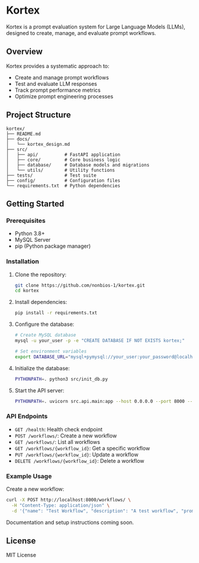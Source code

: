 # Kortex

Kortex is a prompt evaluation system for Large Language Models (LLMs), designed to create, manage, and evaluate prompt workflows.

## Overview

Kortex provides a systematic approach to:
- Create and manage prompt workflows
- Test and evaluate LLM responses
- Track prompt performance metrics
- Optimize prompt engineering processes

## Project Structure

```
kortex/
├── README.md
├── docs/
│   └── kortex_design.md
├── src/
│   ├── api/          # FastAPI application
│   ├── core/         # Core business logic
│   ├── database/     # Database models and migrations
│   └── utils/        # Utility functions
├── tests/            # Test suite
├── config/           # Configuration files
└── requirements.txt  # Python dependencies
```

## Getting Started

### Prerequisites

- Python 3.8+
- MySQL Server
- pip (Python package manager)

### Installation

1. Clone the repository:
   ```bash
   git clone https://github.com/nonbios-1/kortex.git
   cd kortex
   ```

2. Install dependencies:
   ```bash
   pip install -r requirements.txt
   ```

3. Configure the database:
   ```bash
   # Create MySQL database
   mysql -u your_user -p -e "CREATE DATABASE IF NOT EXISTS kortex;"
   
   # Set environment variables
   export DATABASE_URL="mysql+pymysql://your_user:your_password@localhost/kortex"
   ```

4. Initialize the database:
   ```bash
   PYTHONPATH=. python3 src/init_db.py
   ```

5. Start the API server:
   ```bash
   PYTHONPATH=. uvicorn src.api.main:app --host 0.0.0.0 --port 8000 --reload
   ```

### API Endpoints

- `GET /health`: Health check endpoint
- `POST /workflows/`: Create a new workflow
- `GET /workflows/`: List all workflows
- `GET /workflows/{workflow_id}`: Get a specific workflow
- `PUT /workflows/{workflow_id}`: Update a workflow
- `DELETE /workflows/{workflow_id}`: Delete a workflow

### Example Usage

Create a new workflow:
```bash
curl -X POST http://localhost:8000/workflows/ \
  -H "Content-Type: application/json" \
  -d '{"name": "Test Workflow", "description": "A test workflow", "prompt_template": "This is a {{test}} template", "parameters": {"test": "sample"}}'
```


Documentation and setup instructions coming soon.

## License

MIT License
